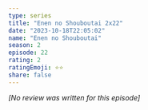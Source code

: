 ```yaml
---
type: series
title: "Enen no Shouboutai 2x22"
date: "2023-10-18T22:05:02"
name: "Enen no Shouboutai"
season: 2
episode: 22
rating: 2
ratingEmoji: ⭐️⭐️
share: false
---
```


*[No review was written for this episode]*
